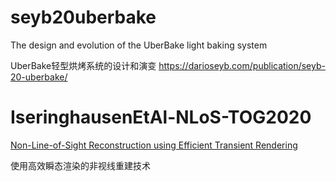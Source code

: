 # seyb20uberbake
The design and evolution of the UberBake light baking system

UberBake轻型烘烤系统的设计和演变
https://darioseyb.com/publication/seyb-20-uberbake/

# IseringhausenEtAl-NLoS-TOG2020

[Non-Line-of-Sight Reconstruction using Efficient Transient Rendering](https://light.informatik.uni-bonn.de/non-line-of-sight-reconstruction-using-efficient-transient-rendering/ "Non-Line-of-Sight Reconstruction using Efficient Transient Rendering")

使用高效瞬态渲染的非视线重建技术